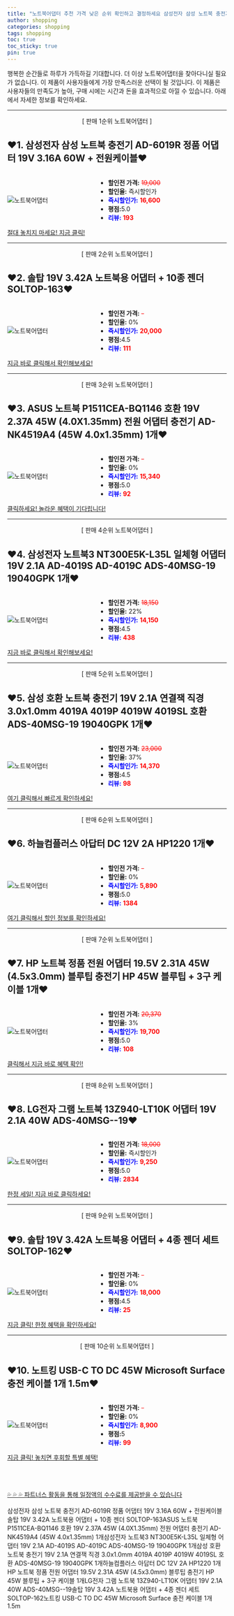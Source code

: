```yaml
---
title: "노트북어댑터 추천 가격 낮은 순위 확인하고 결정하세요 삼성전자 삼성 노트북 충전기 AD-6019R"
author: shopping
categories: shopping
tags: shopping
toc: true
toc_sticky: true
pin: true
---
```

행복한 순간들로 하루가 가득하길 기대합니다. 더 이상 노트북어댑터을 찾아다니실 필요가 없습니다. 이 제품이 사용자들에게 가장 만족스러운 선택이 될 것입니다. 이 제품은 사용자들의 만족도가 높아, 구매 시에는 시간과 돈을 효과적으로 아낄 수 있습니다. 아래에서 자세한 정보를 확인하세요.

---
<p class="toplist" style="margin: 0 auto; display: block; width: fit-content;">[ 판매 1순위 노트북어댑터 ]</p>

<h2><strong>❤️1. 삼성전자 삼성 노트북 충전기 AD-6019R 정품 어댑터 19V 3.16A 60W + 전원케이블❤️</strong></h2>

<div style="display: flex; align-items: center;">
    <div style="flex: 0.4;">
        <img src="https://thumbnail8.coupangcdn.com/thumbnails/remote/230x230ex/image/vendor_inventory/a170/e71b57a693291025d33ace24f47ae3f3ebb795074f99a7f9a83f38da4bc9.jpg" alt="노트북어댑터" style="max-width: 100%;">
    </div>
    <div style="flex: 0.6; margin-left: 10px;">
        <ul>
            <li><strong>할인전 가격:</strong> <del style="color: red;">19,000</del></li>
            <li><strong>할인율:</strong> 즉시할인가</li>
            <li><span style='color:blue'><strong>즉시할인가:</strong></span> <span style='color:red'><strong>16,600</strong></span></li>
            <li><strong>평점:</strong>5.0</li>
            <li><span style='color:blue'><strong>리뷰:</strong></span> <span style='color:red'><strong>193</strong></span></li>
        </ul>
    </div>
</div>
<div class="center">
    <a href="https://William4Davisa.github.io?lptag=AF9450613&subid=githubio&pageKey=160066291&traceid=V0-153&itemId=459473597&vendorItemId=70226078684" class="myButton">
        절대 놓치지 마세요! 지금 클릭!
    </a>
</div>


---
<p class="toplist" style="margin: 0 auto; display: block; width: fit-content;">[ 판매 2순위 노트북어댑터 ]</p>

<h2><strong>❤️2. 솔탑 19V 3.42A 노트북용 어댑터 + 10종 젠더 SOLTOP-163❤️</strong></h2>

<div style="display: flex; align-items: center;">
    <div style="flex: 0.4;">
        <img src="https://thumbnail6.coupangcdn.com/thumbnails/remote/230x230ex/image/rs_quotation_api/vw9jma5r/16bae8b7e1c0425ca24afc5336743b48.jpg" alt="노트북어댑터" style="max-width: 100%;">
    </div>
    <div style="flex: 0.6; margin-left: 10px;">
        <ul>
            <li><strong>할인전 가격:</strong> <del style="color: red;">-</del></li>
            <li><strong>할인율:</strong> 0%</li>
            <li><span style='color:blue'><strong>즉시할인가:</strong></span> <span style='color:red'><strong>20,000</strong></span></li>
            <li><strong>평점:</strong>4.5</li>
            <li><span style='color:blue'><strong>리뷰:</strong></span> <span style='color:red'><strong>111</strong></span></li>
        </ul>
    </div>
</div>
<div class="center">
    <a href="https://William4Davisa.github.io?lptag=AF9450613&subid=githubio&pageKey=6653694886&traceid=V0-153&itemId=15254512506&vendorItemId=82475181399" class="myButton">
        지금 바로 클릭해서 확인해보세요!
    </a>
</div>


---
<p class="toplist" style="margin: 0 auto; display: block; width: fit-content;">[ 판매 3순위 노트북어댑터 ]</p>

<h2><strong>❤️3. ASUS 노트북 P1511CEA-BQ1146 호환 19V 2.37A 45W (4.0X1.35mm) 전원 어댑터 충전기 AD-NK4519A4 (45W 4.0x1.35mm) 1개❤️</strong></h2>

<div style="display: flex; align-items: center;">
    <div style="flex: 0.4;">
        <img src="https://thumbnail7.coupangcdn.com/thumbnails/remote/230x230ex/image/vendor_inventory/2671/69eaff597e45501f705229b3a3a87eae23cda85dd5b18747147f4a3dd783.jpg" alt="노트북어댑터" style="max-width: 100%;">
    </div>
    <div style="flex: 0.6; margin-left: 10px;">
        <ul>
            <li><strong>할인전 가격:</strong> <del style="color: red;">-</del></li>
            <li><strong>할인율:</strong> 0%</li>
            <li><span style='color:blue'><strong>즉시할인가:</strong></span> <span style='color:red'><strong>15,340</strong></span></li>
            <li><strong>평점:</strong>5.0</li>
            <li><span style='color:blue'><strong>리뷰:</strong></span> <span style='color:red'><strong>92</strong></span></li>
        </ul>
    </div>
</div>
<div class="center">
    <a href="https://William4Davisa.github.io?lptag=AF9450613&subid=githubio&pageKey=6099380436&traceid=V0-153&itemId=11420139323&vendorItemId=90431285819" class="myButton">
        클릭하세요! 놀라운 혜택이 기다립니다!
    </a>
</div>


---
<p class="toplist" style="margin: 0 auto; display: block; width: fit-content;">[ 판매 4순위 노트북어댑터 ]</p>

<h2><strong>❤️4. 삼성전자 노트북3 NT300E5K-L35L 일체형 어댑터 19V 2.1A AD-4019S AD-4019C ADS-40MSG-19 19040GPK 1개❤️</strong></h2>

<div style="display: flex; align-items: center;">
    <div style="flex: 0.4;">
        <img src="https://thumbnail8.coupangcdn.com/thumbnails/remote/230x230ex/image/retail/images/2020/09/29/18/5/dfd3162e-8e21-496b-b99c-677220b9126e.jpg" alt="노트북어댑터" style="max-width: 100%;">
    </div>
    <div style="flex: 0.6; margin-left: 10px;">
        <ul>
            <li><strong>할인전 가격:</strong> <del style="color: red;">18,150</del></li>
            <li><strong>할인율:</strong> 22%</li>
            <li><span style='color:blue'><strong>즉시할인가:</strong></span> <span style='color:red'><strong>14,150</strong></span></li>
            <li><strong>평점:</strong>4.5</li>
            <li><span style='color:blue'><strong>리뷰:</strong></span> <span style='color:red'><strong>438</strong></span></li>
        </ul>
    </div>
</div>
<div class="center">
    <a href="https://William4Davisa.github.io?lptag=AF9450613&subid=githubio&pageKey=6593229929&traceid=V0-153&itemId=3703672808&vendorItemId=71688944408" class="myButton">
        지금 바로 클릭해서 확인해보세요!
    </a>
</div>


---
<p class="toplist" style="margin: 0 auto; display: block; width: fit-content;">[ 판매 5순위 노트북어댑터 ]</p>

<h2><strong>❤️5. 삼성 호환 노트북 충전기 19V 2.1A 연결잭 직경 3.0x1.0mm 4019A 4019P 4019W 4019SL 호환 ADS-40MSG-19 19040GPK 1개❤️</strong></h2>

<div style="display: flex; align-items: center;">
    <div style="flex: 0.4;">
        <img src="https://thumbnail7.coupangcdn.com/thumbnails/remote/230x230ex/image/vendor_inventory/e4ff/3db6768f9e2c7c3465403a3867c7e1c8d2030060cbd8592bde37921e9eb4.jpg" alt="노트북어댑터" style="max-width: 100%;">
    </div>
    <div style="flex: 0.6; margin-left: 10px;">
        <ul>
            <li><strong>할인전 가격:</strong> <del style="color: red;">23,000</del></li>
            <li><strong>할인율:</strong> 37%</li>
            <li><span style='color:blue'><strong>즉시할인가:</strong></span> <span style='color:red'><strong>14,370</strong></span></li>
            <li><strong>평점:</strong>4.5</li>
            <li><span style='color:blue'><strong>리뷰:</strong></span> <span style='color:red'><strong>98</strong></span></li>
        </ul>
    </div>
</div>
<div class="center">
    <a href="https://William4Davisa.github.io?lptag=AF9450613&subid=githubio&pageKey=6825765348&traceid=V0-153&itemId=16191295065&vendorItemId=83386431388" class="myButton">
        여기 클릭해서 빠르게 확인하세요!
    </a>
</div>


---
<p class="toplist" style="margin: 0 auto; display: block; width: fit-content;">[ 판매 6순위 노트북어댑터 ]</p>

<h2><strong>❤️6. 하늘컴플러스 아답터 DC 12V 2A HP1220 1개❤️</strong></h2>

<div style="display: flex; align-items: center;">
    <div style="flex: 0.4;">
        <img src="https://thumbnail8.coupangcdn.com/thumbnails/remote/230x230ex/image/retail/images/2020/09/01/12/3/ace8b7a0-bdfc-446f-ba70-1e3256820cb9.jpg" alt="노트북어댑터" style="max-width: 100%;">
    </div>
    <div style="flex: 0.6; margin-left: 10px;">
        <ul>
            <li><strong>할인전 가격:</strong> <del style="color: red;">-</del></li>
            <li><strong>할인율:</strong> 0%</li>
            <li><span style='color:blue'><strong>즉시할인가:</strong></span> <span style='color:red'><strong>5,890</strong></span></li>
            <li><strong>평점:</strong>5.0</li>
            <li><span style='color:blue'><strong>리뷰:</strong></span> <span style='color:red'><strong>1384</strong></span></li>
        </ul>
    </div>
</div>
<div class="center">
    <a href="https://William4Davisa.github.io?lptag=AF9450613&subid=githubio&pageKey=2093702467&traceid=V0-153&itemId=3556554424&vendorItemId=71542428379" class="myButton">
        여기 클릭해서 할인 정보를 확인하세요!
    </a>
</div>


---
<p class="toplist" style="margin: 0 auto; display: block; width: fit-content;">[ 판매 7순위 노트북어댑터 ]</p>

<h2><strong>❤️7. HP 노트북 정품 전원 어댑터 19.5V 2.31A 45W (4.5x3.0mm) 블루팁 충전기 HP 45W 블루팁 + 3구 케이블 1개❤️</strong></h2>

<div style="display: flex; align-items: center;">
    <div style="flex: 0.4;">
        <img src="https://thumbnail6.coupangcdn.com/thumbnails/remote/230x230ex/image/vendor_inventory/653e/8574aba61bc5c0705834c9fe5761a76d7025432db081bd32dc6be939b22f.jpg" alt="노트북어댑터" style="max-width: 100%;">
    </div>
    <div style="flex: 0.6; margin-left: 10px;">
        <ul>
            <li><strong>할인전 가격:</strong> <del style="color: red;">20,370</del></li>
            <li><strong>할인율:</strong> 3%</li>
            <li><span style='color:blue'><strong>즉시할인가:</strong></span> <span style='color:red'><strong>19,700</strong></span></li>
            <li><strong>평점:</strong>5.0</li>
            <li><span style='color:blue'><strong>리뷰:</strong></span> <span style='color:red'><strong>108</strong></span></li>
        </ul>
    </div>
</div>
<div class="center">
    <a href="https://William4Davisa.github.io?lptag=AF9450613&subid=githubio&pageKey=6622173958&traceid=V0-153&itemId=20758569431&vendorItemId=90271272327" class="myButton">
        클릭해서 지금 바로 혜택 확인!
    </a>
</div>


---
<p class="toplist" style="margin: 0 auto; display: block; width: fit-content;">[ 판매 8순위 노트북어댑터 ]</p>

<h2><strong>❤️8. LG전자 그램 노트북 13Z940-LT10K 어댑터 19V 2.1A 40W ADS-40MSG--19❤️</strong></h2>

<div style="display: flex; align-items: center;">
    <div style="flex: 0.4;">
        <img src="https://thumbnail10.coupangcdn.com/thumbnails/remote/230x230ex/image/vendor_inventory/1581/dfc162c175be26625a7620c03a6a67df229fc4010dbf328886264fcc00b0.jpg" alt="노트북어댑터" style="max-width: 100%;">
    </div>
    <div style="flex: 0.6; margin-left: 10px;">
        <ul>
            <li><strong>할인전 가격:</strong> <del style="color: red;">18,000</del></li>
            <li><strong>할인율:</strong> 즉시할인가</li>
            <li><span style='color:blue'><strong>즉시할인가:</strong></span> <span style='color:red'><strong>9,250</strong></span></li>
            <li><strong>평점:</strong>5.0</li>
            <li><span style='color:blue'><strong>리뷰:</strong></span> <span style='color:red'><strong>2834</strong></span></li>
        </ul>
    </div>
</div>
<div class="center">
    <a href="https://William4Davisa.github.io?lptag=AF9450613&subid=githubio&pageKey=2176559308&traceid=V0-153&itemId=3703672853&vendorItemId=4205283902" class="myButton">
        한정 세일! 지금 바로 클릭하세요!
    </a>
</div>


---
<p class="toplist" style="margin: 0 auto; display: block; width: fit-content;">[ 판매 9순위 노트북어댑터 ]</p>

<h2><strong>❤️9. 솔탑 19V 3.42A 노트북용 어댑터 + 4종 젠더 세트 SOLTOP-162❤️</strong></h2>

<div style="display: flex; align-items: center;">
    <div style="flex: 0.4;">
        <img src="https://thumbnail7.coupangcdn.com/thumbnails/remote/230x230ex/image/rs_quotation_api/6bckgdpd/84693c2a53914f7fa9e68667b6f5c60e.jpg" alt="노트북어댑터" style="max-width: 100%;">
    </div>
    <div style="flex: 0.6; margin-left: 10px;">
        <ul>
            <li><strong>할인전 가격:</strong> <del style="color: red;">-</del></li>
            <li><strong>할인율:</strong> 0%</li>
            <li><span style='color:blue'><strong>즉시할인가:</strong></span> <span style='color:red'><strong>18,000</strong></span></li>
            <li><strong>평점:</strong>4.5</li>
            <li><span style='color:blue'><strong>리뷰:</strong></span> <span style='color:red'><strong>25</strong></span></li>
        </ul>
    </div>
</div>
<div class="center">
    <a href="https://William4Davisa.github.io?lptag=AF9450613&subid=githubio&pageKey=6653898102&traceid=V0-153&itemId=15255354251&vendorItemId=82476013768" class="myButton">
        지금 클릭! 한정 혜택을 확인하세요!
    </a>
</div>


---
<p class="toplist" style="margin: 0 auto; display: block; width: fit-content;">[ 판매 10순위 노트북어댑터 ]</p>

<h2><strong>❤️10. 노트킹 USB-C TO DC 45W Microsoft Surface 충전 케이블 1개 1.5m❤️</strong></h2>

<div style="display: flex; align-items: center;">
    <div style="flex: 0.4;">
        <img src="https://thumbnail7.coupangcdn.com/thumbnails/remote/230x230ex/image/vendor_inventory/a5b6/f8083015949214e4ecfe1fcaa7a0e22591c026e8870cabcedc373330e2e4.jpg" alt="노트북어댑터" style="max-width: 100%;">
    </div>
    <div style="flex: 0.6; margin-left: 10px;">
        <ul>
            <li><strong>할인전 가격:</strong> <del style="color: red;">-</del></li>
            <li><strong>할인율:</strong> 0%</li>
            <li><span style='color:blue'><strong>즉시할인가:</strong></span> <span style='color:red'><strong>8,900</strong></span></li>
            <li><strong>평점:</strong>5</li>
            <li><span style='color:blue'><strong>리뷰:</strong></span> <span style='color:red'><strong>99</strong></span></li>
        </ul>
    </div>
</div>
<div class="center">
    <a href="https://William4Davisa.github.io?lptag=AF9450613&subid=githubio&pageKey=7883455021&traceid=V0-153&itemId=21565363767&vendorItemId=90638241244" class="myButton">
        지금 클릭! 놓치면 후회할 특별 혜택!
    </a>
</div>

<br><br><br>[💦 💦 💦 파트너스 활동을 통해 일정액의 수수료를 제공받을 수 있습니다](https://link.coupang.com/a/bcpT2c)<br><br>삼성전자 삼성 노트북 충전기 AD-6019R 정품 어댑터 19V 3.16A 60W + 전원케이블솔탑 19V 3.42A 노트북용 어댑터 + 10종 젠더 SOLTOP-163ASUS 노트북 P1511CEA-BQ1146 호환 19V 2.37A 45W (4.0X1.35mm) 전원 어댑터 충전기 AD-NK4519A4 (45W 4.0x1.35mm) 1개삼성전자 노트북3 NT300E5K-L35L 일체형 어댑터 19V 2.1A AD-4019S AD-4019C ADS-40MSG-19 19040GPK 1개삼성 호환 노트북 충전기 19V 2.1A 연결잭 직경 3.0x1.0mm 4019A 4019P 4019W 4019SL 호환 ADS-40MSG-19 19040GPK 1개하늘컴플러스 아답터 DC 12V 2A HP1220 1개HP 노트북 정품 전원 어댑터 19.5V 2.31A 45W (4.5x3.0mm) 블루팁 충전기 HP 45W 블루팁 + 3구 케이블 1개LG전자 그램 노트북 13Z940-LT10K 어댑터 19V 2.1A 40W ADS-40MSG--19솔탑 19V 3.42A 노트북용 어댑터 + 4종 젠더 세트 SOLTOP-162노트킹 USB-C TO DC 45W Microsoft Surface 충전 케이블 1개 1.5m